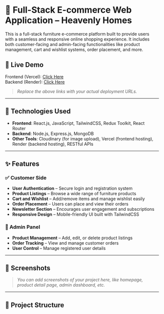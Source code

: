 # 🛒 Full-Stack E-commerce Web Application – Heavenly Homes

This is a full-stack furniture e-commerce platform built to provide users with a seamless and responsive online shopping experience. It includes both customer-facing and admin-facing functionalities like product management, cart and wishlist systems, order placement, and more.

## 🚀 Live Demo

Frontend (Vercel): [Click Here](#)  
Backend (Render): [Click Here](#)  
> _Replace the above links with your actual deployment URLs._

---

## 🧰 Technologies Used

- **Frontend**: React.js, JavaScript, TailwindCSS, Redux Toolkit, React Router  
- **Backend**: Node.js, Express.js, MongoDB  
- **Other Tools**: Cloudinary (for image upload), Vercel (frontend hosting), Render (backend hosting), RESTful APIs

---

## ✨ Features

### ✅ Customer Side
- **User Authentication** – Secure login and registration system
- **Product Listings** – Browse a wide range of furniture products
- **Cart and Wishlist** – Add/remove items and manage wishlist easily
- **Order Placement** – Users can place and view their orders
- **Newsletter Section** – Encourages user engagement and subscriptions
- **Responsive Design** – Mobile-friendly UI built with TailwindCSS

### 🔧 Admin Panel
- **Product Management** – Add, edit, or delete product listings
- **Order Tracking** – View and manage customer orders
- **User Control** – Manage registered user details

---

## 📸 Screenshots

> _You can add screenshots of your project here, like homepage, product detail page, admin dashboard, etc._

---

## 🔗 Project Structure

